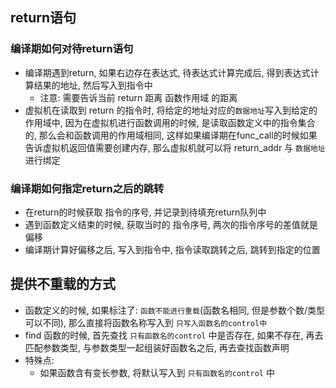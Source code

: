 ## return语句
### 编译期如何对待return语句
- 编译期遇到return, 如果右边存在表达式, 待表达式计算完成后, 得到表达式计算结果的地址, 然后写入到指令中
	- 注意: 需要告诉当前 return 距离 函数作用域 的距离
- 虚拟机在读取到 return 的指令时, 将给定的地址对应的`数据地址`写入到给定的作用域中, 因为在虚拟机进行函数调用的时候, 是读取函数定义中的指令集合的, 那么会和函数调用的作用域相同, 这样如果编译期在func_call的时候如果告诉虚拟机返回值需要创建内存, 那么虚拟机就可以将 return_addr 与 `数据地址` 进行绑定

### 编译期如何指定return之后的跳转
- 在return的时候获取 指令的序号, 并记录到待填充return队列中
- 遇到函数定义结束的时候, 获取当时的 指令序号, 两次的指令序号的差值就是偏移
- 编译期计算好偏移之后, 写入到指令中, 指令读取跳转之后, 跳转到指定的位置

## 提供不重载的方式
- 函数定义的时候, 如果标注了: `函数不能进行重载`(函数名相同, 但是参数个数/类型可以不同), 那么直接将函数名称写入到 `只写入函数名的control中`
- find 函数的时候, 首先查找 `只有函数名的control` 中是否存在, 如果不存在, 再去匹配参数类型, 与参数类型一起组装好函数名之后, 再去查找函数声明
- 特殊点:
	- 如果函数含有变长参数, 将默认写入到 `只有函数名的control` 中
